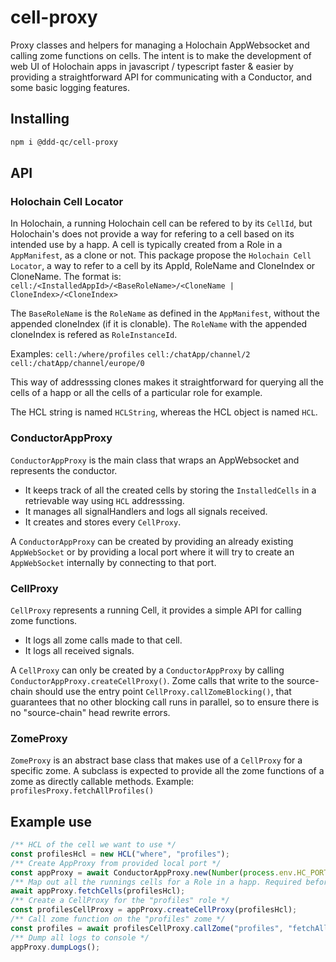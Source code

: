 # cell-proxy

Proxy classes and helpers for managing a Holochain AppWebsocket and calling zome functions on cells.
The intent is to make the development of web UI of Holochain apps in javascript / typescript faster & easier by providing a straightforward API for communicating with a Conductor, and some basic logging features.


## Installing

```bash
npm i @ddd-qc/cell-proxy
```

## API

### Holochain Cell Locator

In Holochain, a running Holochain cell can be refered to by its `CellId`, but Holochain's does not provide a way for refering to a cell based on its intended use by a happ. A cell is typically created from a Role in a `AppManifest`, as a clone or not.
This package propose the `Holochain Cell Locator`, a way to refer to a cell by its AppId, RoleName and CloneIndex or CloneName.
The format is:
`cell:/<InstalledAppId>/<BaseRoleName>/<CloneName | CloneIndex>/<CloneIndex>`

The `BaseRoleName` is the `RoleName` as defined in the `AppManifest`, without the appended cloneIndex (if it is clonable).
The `RoleName` with the appended cloneIndex is refered as `RoleInstanceId`.

Examples:
`cell:/where/profiles`
`cell:/chatApp/channel/2`
`cell:/chatApp/channel/europe/0`

This way of addresssing clones makes it straightforward for querying all the cells of a happ or all the cells of a particular role for example.

The HCL string is named `HCLString`, whereas the HCL object is named `HCL`.


### ConductorAppProxy
`ConductorAppProxy` is the main class that wraps an AppWebsocket and represents the conductor.

 - It keeps track of all the created cells by storing the `InstalledCells` in a retrievable way using `HCL` addresssing.
 - It manages all signalHandlers and logs all signals received.
 - It creates and stores every `CellProxy`.

A `ConductorAppProxy` can be created by providing an already existing `AppWebSocket` or by providing a local port where it will try to create an `AppWebSocket` internally by connecting to that port.


### CellProxy 

`CellProxy` represents a running Cell, it provides a simple API for calling zome functions.

 - It logs all zome calls made to that cell.
 - It logs all received signals.

 A `CellProxy` can only be created by a `ConductorAppProxy` by calling `ConductorAppProxy.createCellProxy()`.
 Zome calls that write to the source-chain should use the entry point `CellProxy.callZomeBlocking()`, that guarantees that no other blocking call runs in parallel, so to ensure there is no "source-chain" head rewrite errors.


### ZomeProxy 

`ZomeProxy` is an abstract base class that makes use of a `CellProxy` for a specific zome.
A subclass is expected to provide all the zome functions of a zome as directly callable methods.
Example: `profilesProxy.fetchAllProfiles()`


## Example use

```typescript
/** HCL of the cell we want to use */
const profilesHcl = new HCL("where", "profiles");
/** Create AppProxy from provided local port */
const appProxy = await ConductorAppProxy.new(Number(process.env.HC_PORT));
/** Map out all the runnings cells for a Role in a happ. Required before calling createCellProxy */
await appProxy.fetchCells(profilesHcl);
/** Create a CellProxy for the "profiles" role */
const profilesCellProxy = appProxy.createCellProxy(profilesHcl);
/** Call zome function on the "profiles" zome */
const profiles = await profilesCellProxy.callZome("profiles", "fetchAllProfiles", null);
/** Dump all logs to console */
appProxy.dumpLogs();
```
